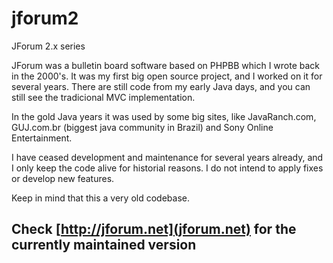 # jforum2
JForum 2.x series

JForum was a bulletin board software based on PHPBB which I wrote back in the 2000's. It was my first big open source project, and I worked on it for several years. There are still code from my early Java days, and you can still see the tradicional MVC implementation. 

In the gold Java years it was used by some big sites, like JavaRanch.com, GUJ.com.br (biggest java community in Brazil) and Sony Online Entertainment. 

I have ceased development and maintenance for several years already, and I only keep the code alive for historial reasons. I do not intend to apply fixes or develop new features. 

Keep in mind that this a very old codebase.

## Check [http://jforum.net](jforum.net) for the currently maintained version
